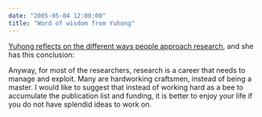 ```yaml
---
date: "2005-05-04 12:00:00"
title: "Word of wisdom from Yuhong"
---
```




[Yuhong reflects on the different ways people approach research](https://flydragony.blogspot.com/2005/05/academic-in-old-world-and-new-world.html), and she has this conclusion:

> 
Anyway, for most of the researchers, research is a career that needs to manage and exploit. Many are hardworking craftsmen, instead of being a master. I would like to suggest that instead of working hard as a bee to accumulate the publication list and funding, it is better to enjoy your life if you do not have splendid ideas to work on.


